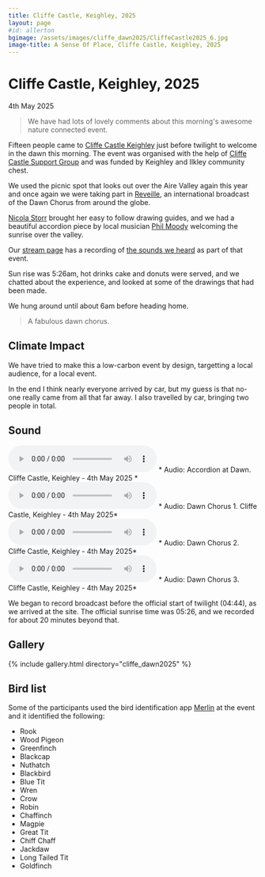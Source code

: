 ```yaml
---
title: Cliffe Castle, Keighley, 2025
layout: page
#id: allerton
bgimage: /assets/images/cliffe_dawn2025/CliffeCastle2025_6.jpg
image-title: A Sense Of Place, Cliffe Castle, Keighley, 2025
---
```

# Cliffe Castle, Keighley, 2025
4th May 2025

<blockquote><i class="fa-solid fa-quote-left" aria-hidden="true"></i>  We have had lots of lovely comments about this morning's awesome nature connected event. <i class="fa-solid fa-quote-right" aria-hidden="true"></i></blockquote>

Fifteen people came to [Cliffe Castle Keighley](https://bradforddistrictparks.org/park/cliffe-castle-museum-park/) just before twilight to welcome in the dawn this morning. The event was organised with the help of [Cliffe Castle Support Group](https://cliffecastlepark.org.uk/) and was funded by Keighley and Ilkley community chest. 

We used the picnic spot that looks out over the Aire Valley again this year and once again we were taking part in <a href="https://soundtent.org/reveil.html">Reveille</a>, an international broadcast of the Dawn Chorus from around the globe. 

<a href="https://www.instagram.com/nicolourok">Nicola Storr</a> brought her easy to follow drawing guides, and we had a beautiful accordion piece by local musician  <a href="https://philmoody.com/">Phil Moody</a> welcoming the sunrise over the valley. 

Our [stream page](https://streams.soundtent.org/2025/streams/utc1_-d0619b9d-645d-402e-b552-57c9576a9451) has a recording of <a href="https://streams.soundtent.org/2025/streams/utc1_-d0619b9d-645d-402e-b552-57c9576a9451">the sounds we heard</a> as part of that event.

Sun rise was 5:26am, hot drinks cake and donuts were served, and we chatted about the experience, and looked at some of the drawings that had been made.

We hung around until about 6am before heading home.

<blockquote><i class="fa-solid fa-quote-left" aria-hidden="true"></i> A fabulous dawn chorus. <i class="fa-solid fa-quote-right" aria-hidden="true"></i></blockquote>

## Climate Impact

We have tried to make this a low-carbon event by design, targetting a local audience, for a local event.

In the end I think nearly everyone arrived by car, but my guess is that no-one really came from all that far away. I also travelled by car, bringing two people in total.

## Sound
<audio controls>
 <source src="https://media.githubusercontent.com/media/caprenter/asenseofplace/main/assets/audio/CliffeCastle_dawn_Accordion_2025.mp3" type="audio/mpeg" title="Accordion at Dawn"> 
 <source src="https://media.githubusercontent.com/media/caprenter/asenseofplace/main/assets/audio/CliffeCastle_dawn_Accordion_2025.ogg" type="audio/ogg" title="Accordion at Dawn"> 
Your browser does not support the audio element.
 </audio>
* Audio: Accordion at Dawn. Cliffe Castle, Keighley - 4th May 2025 *

<audio controls>
 <source src="https://media.githubusercontent.com/media/caprenter/asenseofplace/main/assets/audio/Cliffe_Castle_dawn_birds1_2025.mp3" type="audio/mpeg" title="Birds 1">
 <source src="Cliffe_Castle_dawn_birds1_2025.ogg" type="audio/ogg" title="Birds 1"> 
Your browser does not support the audio element.
 </audio>
* Audio: Dawn Chorus 1. Cliffe Castle, Keighley - 4th May 2025*

<audio controls>
 <source src="https://media.githubusercontent.com/media/caprenter/asenseofplace/main/assets/audio/Cliffe_Castle_dawn_birds2_2025.mp3" type="audio/mpeg" title="Birds 2">
 <source src="https://media.githubusercontent.com/media/caprenter/asenseofplace/main/assets/audio/Cliffe_Castle_dawn_birds2_2025.ogg" type="audio/ogg" title="Birds 2"> 
Your browser does not support the audio element.
 </audio>
* Audio: Dawn Chorus 2. Cliffe Castle, Keighley - 4th May 2025*

<audio controls>
 <source src="https://media.githubusercontent.com/media/caprenter/asenseofplace/main/assets/audio/Cliffe_Castle_dawn_birds3_2025.mp3" type="audio/mpeg" title="Birds 3"> 
 <source src="https://media.githubusercontent.com/media/caprenter/asenseofplace/main/assets/audio/Cliffe_Castle_dawn_birds3_2025.ogg" type="audio/ogg" title="Birds 3">
Your browser does not support the audio element.
 </audio>
* Audio: Dawn Chorus 3. Cliffe Castle, Keighley - 4th May 2025*

We began to record broadcast before the official start of twilight (04:44), as we arrived at the site. The official sunrise time was 05:26, and we recorded for about 20 minutes beyond that.

## Gallery
{% include gallery.html directory="cliffe_dawn2025" %}

## Bird list

Some of the participants used the bird identification app [Merlin](https://merlin.allaboutbirds.org/) at the event and it identified the following:

* Rook
* Wood Pigeon
* Greenfinch
* Blackcap
* Nuthatch
* Blackbird
* Blue Tit
* Wren
* Crow
* Robin
* Chaffinch
* Magpie
* Great Tit
* Chiff Chaff
* Jackdaw
* Long Tailed Tit
* Goldfinch